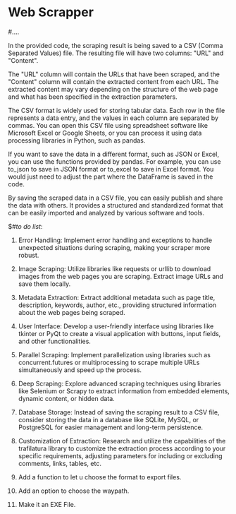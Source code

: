  # Web Scrapper
 
#....


In the provided code, the scraping result is being saved to a CSV (Comma Separated Values) file. The resulting file will have two columns: "URL" and "Content".

The "URL" column will contain the URLs that have been scraped, and the "Content" column will contain the extracted content from each URL. The extracted content may vary depending on the structure of the web page and what has been specified in the extraction parameters.

The CSV format is widely used for storing tabular data. Each row in the file represents a data entry, and the values in each column are separated by commas. You can open this CSV file using spreadsheet software like Microsoft Excel or Google Sheets, or you can process it using data processing libraries in Python, such as pandas.

If you want to save the data in a different format, such as JSON or Excel, you can use the functions provided by pandas. For example, you can use to_json to save in JSON format or to_excel to save in Excel format. You would just need to adjust the part where the DataFrame is saved in the code.

By saving the scraped data in a CSV file, you can easily publish and share the data with others. It provides a structured and standardized format that can be easily imported and analyzed by various software and tools.


$#*to do list*:
                             



1. Error Handling: Implement error handling and exceptions to handle unexpected situations during scraping, making your scraper more robust.

2. Image Scraping: Utilize libraries like requests or urllib to download images from the web pages you are scraping. Extract image URLs and save them locally.

3. Metadata Extraction: Extract additional metadata such as page title, description, keywords, author, etc., providing structured information about the web pages being scraped.

4. User Interface: Develop a user-friendly interface using libraries like tkinter or PyQt to create a visual application with buttons, input fields, and other functionalities.

5. Parallel Scraping: Implement parallelization using libraries such as concurrent.futures or multiprocessing to scrape multiple URLs simultaneously and speed up the process.

6. Deep Scraping: Explore advanced scraping techniques using libraries like Selenium or Scrapy to extract information from embedded elements, dynamic content, or hidden data.

7. Database Storage: Instead of saving the scraping result to a CSV file, consider storing the data in a database like SQLite, MySQL, or PostgreSQL for easier management and long-term persistence.

8. Customization of Extraction: Research and utilize the capabilities of the trafilatura library to customize the extraction process according to your specific requirements, adjusting parameters for including or excluding comments, links, tables, etc.
 
9. Add a function to let u choose the format to export files.

10. Add an option to choose the waypath.

11.  Make it an EXE File.                              
 
